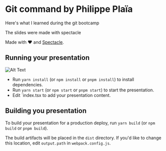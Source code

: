 # Git command by Philippe Plaïa

Here's what I learned during the git bootcamp

The slides were made with spectacle

Made with ❤️ and [Spectacle](https://github.com/FormidableLabs/spectacle/).

## Running your presentation
![Alt Text](https://i.gifer.com/origin/fb/fb5bd02ac2fd8394b8ed0d14301e4eb7_w200.webp)
- Run `yarn install` (or `npm install` or `pnpm install`) to install dependencies.
- Run `yarn start` (or `npm start` or `pnpm start`) to start the presentation.
- Edit `index.tsx to add your presentation content.

## Building you presentation

To build your presentation for a production deploy, run `yarn build` (or `npm build` or `pnpm build`).

The build artifacts will be placed in the `dist` directory. If you'd like to change this location, edit `output.path` in `webpack.config.js`.